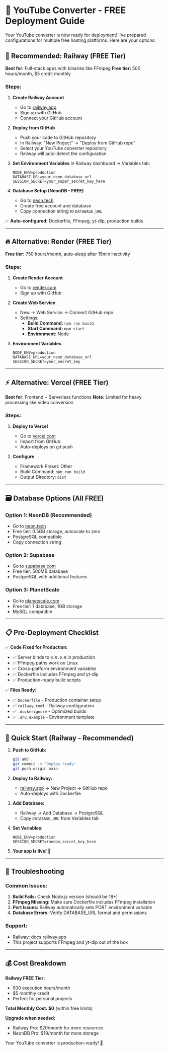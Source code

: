 # 🚀 YouTube Converter - FREE Deployment Guide

Your YouTube converter is now ready for deployment! I've prepared configurations for multiple free hosting platforms. Here are your options:

## 🌟 Recommended: Railway (FREE Tier)
**Best for:** Full-stack apps with binaries like FFmpeg
**Free tier:** 500 hours/month, $5 credit monthly

### Steps:
1. **Create Railway Account**
   - Go to [railway.app](https://railway.app)
   - Sign up with GitHub
   - Connect your GitHub account

2. **Deploy from GitHub**
   - Push your code to GitHub repository
   - In Railway: "New Project" → "Deploy from GitHub repo"
   - Select your YouTube converter repository
   - Railway will auto-detect the configuration

3. **Set Environment Variables**
   In Railway dashboard → Variables tab:
   ```
   NODE_ENV=production
   DATABASE_URL=your_neon_database_url
   SESSION_SECRET=your_super_secret_key_here
   ```

4. **Database Setup (NeonDB - FREE)**
   - Go to [neon.tech](https://neon.tech)
   - Create free account and database
   - Copy connection string to `DATABASE_URL`

✅ **Auto-configured:** Dockerfile, FFmpeg, yt-dlp, production builds

---

## 🔥 Alternative: Render (FREE Tier)
**Free tier:** 750 hours/month, auto-sleep after 15min inactivity

### Steps:
1. **Create Render Account**
   - Go to [render.com](https://render.com)
   - Sign up with GitHub

2. **Create Web Service**
   - New → Web Service → Connect GitHub repo
   - Settings:
     - **Build Command:** `npm run build`
     - **Start Command:** `npm start`
     - **Environment:** Node

3. **Environment Variables**
   ```
   NODE_ENV=production
   DATABASE_URL=your_neon_database_url
   SESSION_SECRET=your_secret_key
   ```

---

## ⚡ Alternative: Vercel (FREE Tier)
**Best for:** Frontend + Serverless functions
**Note:** Limited for heavy processing like video conversion

### Steps:
1. **Deploy to Vercel**
   - Go to [vercel.com](https://vercel.com)
   - Import from GitHub
   - Auto-deploys on git push

2. **Configure**
   - Framework Preset: Other
   - Build Command: `npm run build`
   - Output Directory: `dist`

---

## 🗃️ Database Options (All FREE)

### Option 1: NeonDB (Recommended)
- Go to [neon.tech](https://neon.tech)
- Free tier: 0.5GB storage, autoscale to zero
- PostgreSQL compatible
- Copy connection string

### Option 2: Supabase
- Go to [supabase.com](https://supabase.com)
- Free tier: 500MB database
- PostgreSQL with additional features

### Option 3: PlanetScale
- Go to [planetscale.com](https://planetscale.com)
- Free tier: 1 database, 1GB storage
- MySQL compatible

---

## 📋 Pre-Deployment Checklist

✅ **Code Fixed for Production:**
- ✅ Server binds to `0.0.0.0` in production
- ✅ FFmpeg paths work on Linux
- ✅ Cross-platform environment variables
- ✅ Dockerfile includes FFmpeg and yt-dlp
- ✅ Production-ready build scripts

✅ **Files Ready:**
- ✅ `Dockerfile` - Production container setup
- ✅ `railway.toml` - Railway configuration
- ✅ `.dockerignore` - Optimized builds
- ✅ `.env.example` - Environment template

---

## 🚀 Quick Start (Railway - Recommended)

1. **Push to GitHub:**
   ```bash
   git add .
   git commit -m "Deploy ready"
   git push origin main
   ```

2. **Deploy to Railway:**
   - [railway.app](https://railway.app) → New Project → GitHub repo
   - Auto-deploys with Dockerfile

3. **Add Database:**
   - Railway → Add Database → PostgreSQL
   - Copy `DATABASE_URL` from Variables tab

4. **Set Variables:**
   ```
   NODE_ENV=production
   SESSION_SECRET=random_secret_key_here
   ```

5. **Your app is live!** 🎉

---

## 🔧 Troubleshooting

### Common Issues:
1. **Build Fails:** Check Node.js version (should be 18+)
2. **FFmpeg Missing:** Make sure Dockerfile includes FFmpeg installation
3. **Port Issues:** Railway automatically sets PORT environment variable
4. **Database Errors:** Verify DATABASE_URL format and permissions

### Support:
- Railway: [docs.railway.app](https://docs.railway.app)
- This project supports FFmpeg and yt-dlp out of the box

---

## 💰 Cost Breakdown

**Railway FREE Tier:**
- 500 execution hours/month
- $5 monthly credit
- Perfect for personal projects

**Total Monthly Cost: $0** (within free limits)

**Upgrade when needed:**
- Railway Pro: $20/month for more resources
- NeonDB Pro: $19/month for more storage

Your YouTube converter is production-ready! 🚀